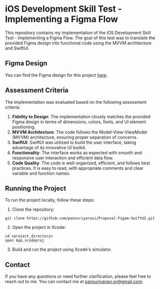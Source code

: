 # iOS Development Skill Test - Implementing a Figma Flow

This repository contains my implementation of the iOS Development Skill Test - Implementing a Figma Flow. The goal of this test was to translate the provided Figma design into functional code using the MVVM architecture and SwiftUI.

## Figma Design

You can find the Figma design for this project [here](https://www.figma.com/file/C6dBkoMUnuybrrW6T0CPL8/Proposal-SwiftUI-Task?type=design&t=GRyFh7I6kMpuWmpW-1).

## Assessment Criteria

The implementation was evaluated based on the following assessment criteria:

1. **Fidelity to Design**: The implementation closely matches the provided Figma design in terms of dimensions, colors, fonts, and UI element positioning.
2. **MVVM Architecture**: The code follows the Model-View-ViewModel (MVVM) architecture, ensuring proper separation of concerns.
3. **SwiftUI**: SwiftUI was utilized to build the user interface, taking advantage of its innovative UI toolkit.
4. **Functionality**: The interface works as expected with smooth and responsive user interaction and efficient data flow.
5. **Code Quality**: The code is well-organized, efficient, and follows best practices. It is easy to read, with appropriate comments and clear variable and function names.


## Running the Project

To run the project locally, follow these steps:

1. Clone the repository: 

```
git clone https://github.com/pansuriyaravi/Proposal-Figam-SwiftUI.git
```

2. Open the project in Xcode:

```
cd <project_directory>
open App.xcodeproj
```

3. Build and run the project using Xcode's simulator.

## Contact

If you have any questions or need further clarification, please feel free to reach out to me. You can contact me at pansuriyaravi.pr@gmail.com.
